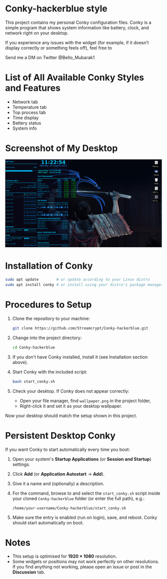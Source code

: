 # Conky-hackerblue style

This project contains my personal Conky configuration files. Conky is a simple program that shows system information like battery, clock, and network right on your desktop.

If you experience any issues with the widget (for example, if it doesn’t display correctly or something feels off), feel free to

Send me a DM on Twitter @Bello_Mubarak1

# List of All Available Conky Styles and Features

- Network tab  
- Temperature tab  
- Top process tab  
- Time display  
- Battery status  
- System info  

# Screenshot of My Desktop

![My hacker-bluestyle desktop wallpaper](Screenshot_of_my_desktop.png)

# Installation of Conky

```bash
sudo apt update        # or update according to your Linux distro
sudo apt install conky # or install using your distro's package manager
````

# Procedures to Setup

1. Clone the repository to your machine:

   ```bash
   git clone https://github.com/Streamcrypt/Conky-hackerblue.git
   ```
2. Change into the project directory:

   ```bash
   cd Conky-hackerblue
   ```
3. If you don't have Conky installed, install it (see Installation section above).
4. Start Conky with the included script:

   ```bash
   bash start_conky.sh
   ```
5. Check your desktop. If Conky does not appear correctly:

   * Open your file manager, find `wallpaper.png` in the project folder,
   * Right-click it and set it as your desktop wallpaper.

Now your desktop should match the setup shown in this project.

# Persistent Desktop Conky

If you want Conky to start automatically every time you boot:

1. Open your system's **Startup Applications** (or **Session and Startup**) settings.
2. Click **Add** (or **Application Autostart** → **Add**).
3. Give it a name and (optionally) a description.
4. For the command, browse to and select the `start_conky.sh` script inside your cloned `Conky-hackerblue` folder (or enter the full path), e.g.:

   ```
   /home/your-username/Conky-hackerblue/start_conky.sh
   ```
5. Make sure the entry is enabled (run on login), save, and reboot. Conky should start automatically on boot.

# Notes

* This setup is optimised for **1920 × 1080** resolution.
* Some widgets or positions may not work perfectly on other resolutions. If you find anything not working, please open an issue or post in the **Discussion** tab.
